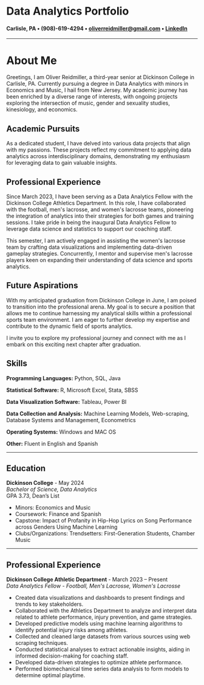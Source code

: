 # Data Analytics Portfolio
#### Carlisle, PA • (908)-619-4294 • oliverreidmiller@gmail.com • [LinkedIn](https://www.linkedin.com/in/oliver-reidmiller-288359291/)

---

# About Me

Greetings, I am Oliver Reidmiller, a third-year senior at Dickinson College in Carlisle, PA. Currently pursuing a degree in Data Analytics with minors in Economics and Music, I hail from New Jersey. My academic journey has been enriched by a diverse range of interests, with ongoing projects exploring the intersection of music, gender and sexuality studies, kinesiology, and economics.

## Academic Pursuits

As a dedicated student, I have delved into various data projects that align with my passions. These projects reflect my commitment to applying data analytics across interdisciplinary domains, demonstrating my enthusiasm for leveraging data to gain valuable insights.

## Professional Experience

Since March 2023, I have been serving as a Data Analytics Fellow with the Dickinson College Athletics Department. In this role, I have collaborated with the football, men's lacrosse, and women's lacrosse teams, pioneering the integration of analytics into their strategies for both games and training sessions. I take pride in being the inaugural Data Analytics Fellow to leverage data science and statistics to support our coaching staff.

This semester, I am actively engaged in assisting the women's lacrosse team by crafting data visualizations and implementing data-driven gameplay strategies. Concurrently, I mentor and supervise men's lacrosse players keen on expanding their understanding of data science and sports analytics.

## Future Aspirations

With my anticipated graduation from Dickinson College in June, I am poised to transition into the professional arena. My goal is to secure a position that allows me to continue harnessing my analytical skills within a professional sports team environment. I am eager to further develop my expertise and contribute to the dynamic field of sports analytics.

I invite you to explore my professional journey and connect with me as I embark on this exciting next chapter after graduation.


## Skills  

**Programming Languages:**  Python, SQL, Java

**Statistical Software:** R, Microsoft Excel, Stata, SBSS

**Data Visualization Software:** Tableau, Power BI

**Data Collection and Analysis:** Machine Learning Models, Web-scraping, Database Systems and Management, Econometrics

**Operating Systems:** Windows and MAC OS

**Other:** Fluent in English and Spanish  

---

## Education

**Dickinson College** - May 2024  
*Bachelor of Science, Data Analytics*  
GPA 3.73, Dean’s List  
- Minors: Economics and Music  
- Coursework: Finance and Spanish 
- Capstone: Impact of Profanity in Hip-Hop Lyrics on Song Performance across Genders Using Machine Learning  
- Clubs/Organizations: Trendsetters: First-Generation Students, Chamber Music

---

## Professional Experience

**Dickinson College Athletic Department** - March 2023 – Present  
*Data Analytics Fellow - Football, Men's Lacrosse, Women's Lacrosse*  
- Created data visualizations and dashboards to present findings and trends to key stakeholders. 
- Collaborated with the Athletics Department to analyze and interpret data related to athlete performance, injury prevention, and game strategies. 
- Developed predictive models using machine learning algorithms to identify potential injury risks among athletes. 
- Collected and cleaned large datasets from various sources using web scraping techniques.
- Conducted statistical analyses to extract actionable insights, aiding in informed decision-making for coaching staff. 
- Developed data-driven strategies to optimize athlete performance. 
- Performed biomechanical time series data analysis to form models to determine optimal playtime.
